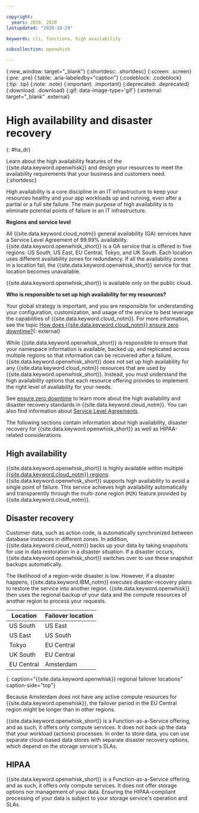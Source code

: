 ```yaml
---

copyright:
  years: 2019, 2020
lastupdated: "2020-10-29"

keywords: cli, functions, high availability

subcollection: openwhisk

---
```


{:new_window: target="_blank"}
{:shortdesc: .shortdesc}
{:screen: .screen}
{:pre: .pre}
{:table: .aria-labeledby="caption"}
{:codeblock: .codeblock}
{:tip: .tip}
{:note: .note}
{:important: .important}
{:deprecated: .deprecated}
{:download: .download}
{:gif: data-image-type='gif'}
{:external: target="_blank" .external}

# High availability and disaster recovery
{: #ha_dr}

Learn about the high availability features of the {{site.data.keyword.openwhisk}} and design your resources to meet the availability requirements that your business and customers need.
{:shortdesc}

High availability is a core discipline in an IT infrastructure to keep your resources healthy and your app workloads up and running, even after a partial or a full site failure. The main purpose of high availability is to eliminate potential points of failure in an IT infrastructure.

**Regions and service level**

All {{site.data.keyword.cloud_notm}} general availability (GA) services have a Service Level Agreement of 99.99% availability. {{site.data.keyword.openwhisk_short}} is a GA service that is offered in five regions: US South, US East, EU Central, Tokyo, and UK South. Each location uses different availability zones for redundancy. If all the availability zones in a location fail, the {{site.data.keyword.openwhisk_short}} service for that location becomes unavailable.

{{site.data.keyword.openwhisk_short}} is available only on the public cloud.

**Who is responsible to set up high availability for my resources?**

Your global strategy is important, and you are responsible for understanding your configuration, customization, and usage of the service to best leverage the capabilities of {{site.data.keyword.cloud_notm}}. For more information, see the topic [How does {{site.data.keyword.cloud_notm}} ensure zero downtime?](/docs/overview?topic=overview-zero-downtime#zero-downtime){: external}

While {{site.data.keyword.openwhisk_short}} is responsible to ensure that your namespace information is available, backed up, and replicated across multiple regions so that information can be recovered after a failure, {{site.data.keyword.openwhisk_short}} does not set up high availability for any {{site.data.keyword.cloud_notm}} resources that are used by {{site.data.keyword.openwhisk_short}}. Instead, you must understand the high availability options that each resource offering provides to implement the right level of availability for your needs.

See [ensure zero downtime](/docs/overview?topic=overview-zero-downtime#zero-downtime) to learn more about the high availability and disaster recovery standards in {{site.data.keyword.cloud_notm}}. You can also find information about [Service Level Agreements](/docs/overview?topic=overview-slas).

The following sections contain information about high availability, disaster recovery for {{site.data.keyword.openwhisk_short}} as well as HIPAA-related considerations. 

## High availability

{{site.data.keyword.openwhisk_short}} is highly available within multiple [{{site.data.keyword.cloud_notm}} regions](/docs/openwhisk?topic=openwhisk-cloudfunctions_regions). {{site.data.keyword.openwhisk_short}} supports high availability to avoid a single point of failure. This service achieves high availability automatically and transparently through the multi-zone region (`MZR`) feature provided by {{site.data.keyword.cloud_notm}}.

## Disaster recovery

Customer data, such as action code, is automatically synchronized between database instances in different zones. In addition, {{site.data.keyword.cloud_notm}} backs up your data by taking snapshots for use in data restoration in a disaster situation. If a disaster occurs, {{site.data.keyword.openwhisk_short}} switches over to use these snapshot backups automatically.

The likelihood of a region-wide disaster is low. However, if a disaster happens, {{site.data.keyword.IBM_notm}} executes disaster-recovery plans to restore the service into another region. {{site.data.keyword.openwhisk}} then uses the regional backup of your data and the compute resources of another region to process your requests.

| Location | Failover location | 
| --------- | -------- |
| US South | US East |
| US East | US South |
| Tokyo | EU Central |
| UK South | EU Central |
| EU Central | Amsterdam |
{: caption="{{site.data.keyword.openwhisk}} regional failover locations" caption-side="top"}

Because Amsterdam does not have any active compute resources for {{site.data.keyword.openwhisk}}, the failover period in the EU Central region might be longer than in other regions.

{{site.data.keyword.openwhisk_short}} is a Function-as-a-Service offering, and as such, it offers only compute services. It does not back up the data that your workload (actions) processes. In order to store data, you can use separate cloud-based data stores with separate disaster recovery options, which depend on the storage service's SLAs.

## HIPAA

{{site.data.keyword.openwhisk_short}} is a Function-as-a-Service offering, and as such, it offers only compute services. It does not offer storage options nor management of your data. Ensuring the HIPAA-compliant processing of your data is subject to your storage service's operation and SLAs.
